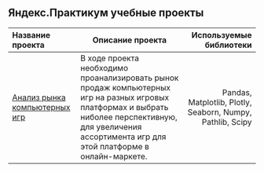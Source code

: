 ## Яндекс.Практикум учебные проекты

Название проекта | Описание проекта | Используемые библиотеки
:-----------------|------------------|------------------------:
[Анализ рынка компьютерных игр](https://github.com/TheZhuk/ml_prejects/tree/main/%D0%90%D0%BD%D0%B0%D0%BB%D0%B8%D0%B7%20%D0%BF%D1%80%D0%BE%D0%B4%D0%B0%D0%B6%20%D0%BA%D0%BE%D0%BC%D0%BF%D1%8C%D1%8E%D1%82%D0%B5%D1%80%D0%BD%D1%8B%D1%85%20%D0%B8%D0%B3%D1%80)| В ходе проекта необходимо проанализировать рынок продаж компьютерных игр на разных игровых платформах и выбрать ниболее перспективную, для увеличения ассортимента игр для этой платформе в онлайн-маркете. | Pandas, Matplotlib, Plotly, Seaborn, Numpy, Pathlib, Scipy
